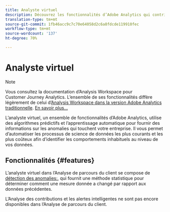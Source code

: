 ```yaml
---
title: Analyste virtuel
description: Découvrez les fonctionnalités d’Adobe Analytics qui contribuent à l’analyste virtuel.
translation-type: tm+mt
source-git-commit: 1fb46acc9c7c70e64058d2c6a8fdcde119910fec
workflow-type: tm+mt
source-wordcount: '137'
ht-degree: 70%

---
```



# Analyste virtuel

>[!NOTE]
>
>Vous consultez la documentation d’Analysis Workspace pour Customer Journey Analytics. L’ensemble de ses fonctionnalités diffère légèrement de celui d’[Analysis Workspace dans la version Adobe Analytics traditionnelle](https://docs.adobe.com/content/help/fr-FR/analytics/analyze/analysis-workspace/home.html). [En savoir plus...](/help/getting-started/cja-aa.md)

L’analyste virtuel, un ensemble de fonctionnalités d’Adobe Analytics, utilise des algorithmes prédictifs et l’apprentissage automatique pour fournir des informations sur les anomalies qui touchent votre entreprise. Il vous permet d’automatiser les processus de science de données les plus courants et les plus coûteux afin d’identifier les comportements inhabituels au niveau de vos données.

## Fonctionnalités {#features}

L’analyste virtuel dans l’Analyse de parcours du client se compose de [détection des anomalies:](c-anomaly-detection/anomaly-detection.md), qui fournit une méthode statistique pour déterminer comment une mesure donnée a changé par rapport aux données précédentes.

L’Analyse des contributions et les alertes intelligentes ne sont pas encore disponibles dans l’Analyse de parcours du client.
